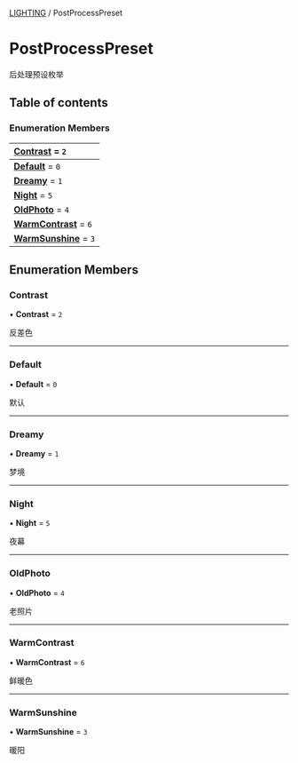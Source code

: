[LIGHTING](../groups/LIGHTING.LIGHTING.md) / PostProcessPreset

# PostProcessPreset <Badge type="tip" text="Enumeration" /> <Score text="PostProcessPreset" />

后处理预设枚举

## Table of contents

### Enumeration Members <Score text="Enumeration" /> 
| **[Contrast](mw.PostProcessPreset.md#contrast)** = ``2``  |
| :----- |
| **[Default](mw.PostProcessPreset.md#default)** = ``0`` |
| **[Dreamy](mw.PostProcessPreset.md#dreamy)** = ``1`` |
| **[Night](mw.PostProcessPreset.md#night)** = ``5`` |
| **[OldPhoto](mw.PostProcessPreset.md#oldphoto)** = ``4`` |
| **[WarmContrast](mw.PostProcessPreset.md#warmcontrast)** = ``6`` |
| **[WarmSunshine](mw.PostProcessPreset.md#warmsunshine)** = ``3`` |

## Enumeration Members

### Contrast <Score text="Contrast" /> 

• **Contrast** = ``2``

反差色

___

### Default <Score text="Default" /> 

• **Default** = ``0``

默认

___

### Dreamy <Score text="Dreamy" /> 

• **Dreamy** = ``1``

梦境

___

### Night <Score text="Night" /> 

• **Night** = ``5``

夜幕

___

### OldPhoto <Score text="OldPhoto" /> 

• **OldPhoto** = ``4``

老照片

___

### WarmContrast <Score text="WarmContrast" /> 

• **WarmContrast** = ``6``

鲜暖色

___

### WarmSunshine <Score text="WarmSunshine" /> 

• **WarmSunshine** = ``3``

暖阳
